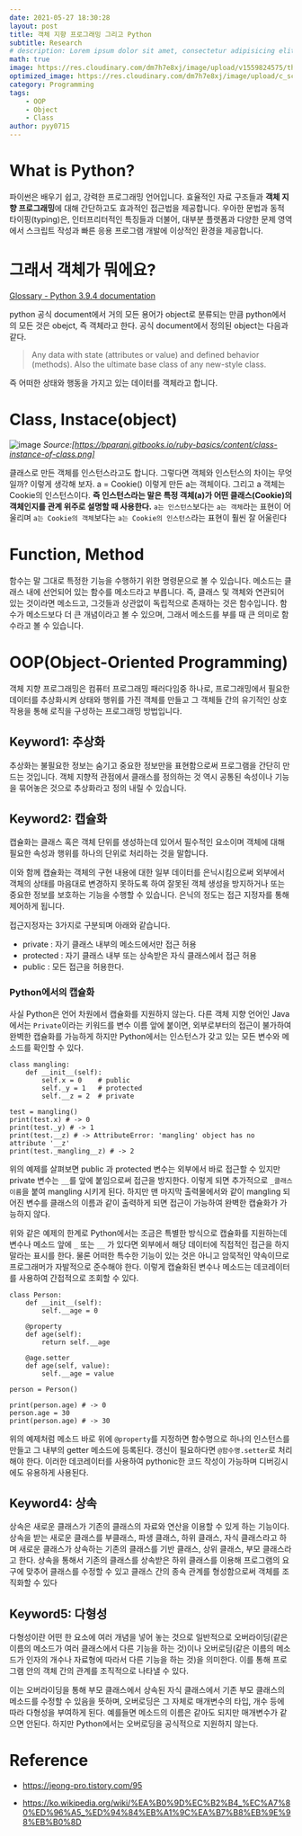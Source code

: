 ```yaml
---
date: 2021-05-27 18:30:28
layout: post
title: 객체 지향 프로그래밍 그리고 Python
subtitle: Research
# description: Lorem ipsum dolor sit amet, consectetur adipisicing elit, sed do eiusmod tempor incididunt ut labore et dolore magna aliqua.
math: true
image: https://res.cloudinary.com/dm7h7e8xj/image/upload/v1559824575/theme14_gi2ypv.jpg
optimized_image: https://res.cloudinary.com/dm7h7e8xj/image/upload/c_scale,w_380/v1559824575/theme14_gi2ypv.jpg
category: Programming
tags:
    - OOP
    - Object
    - Class
author: pyy0715
---
```


# What is Python?

파이썬은 배우기 쉽고, 강력한 프로그래밍 언어입니다. 효율적인 자료 구조들과 **객체 지향 프로그래밍**에 대해 간단하고도 효과적인 접근법을 제공합니다. 우아한 문법과 동적 타이핑(typing)은, 인터프리터적인 특징들과 더불어, 대부분 플랫폼과 다양한 문제 영역에서 스크립트 작성과 빠른 응용 프로그램 개발에 이상적인 환경을 제공합니다.

# 그래서 객체가 뭐에요?

[Glossary - Python 3.9.4 documentation](https://docs.python.org/3/glossary.html)

python 공식 document에서 거의 모든 용어가 object로 분류되는 만큼 python에서의 모든 것은 obejct, 즉 객체라고 한다. 공식 document에서 정의된 object는 다음과 같다.

> Any data with state (attributes or value) and defined behavior (methods). Also the ultimate base class of any new-style class.

즉 어떠한 상태와 행동을 가지고 있는 데이터를 객체라고 합니다. 

# Class, Instace(object)
![image](https://bparanj.gitbooks.io/ruby-basics/content/class-instance-of-class.png) *Source:[https://bparanj.gitbooks.io/ruby-basics/content/class-instance-of-class.png]*

클래스로 만든 객체를 인스턴스라고도 합니다. 그렇다면 객체와 인스턴스의 차이는 무엇일까? 이렇게 생각해 보자. a = Cookie() 이렇게 만든 a는 객체이다. 그리고 a 객체는 Cookie의 인스턴스이다. **즉 인스턴스라는 말은 특정 객체(a)가 어떤 클래스(Cookie)의 객체인지를 관계 위주로 설명할 때 사용한다.** `a는 인스턴스`보다는 `a는 객체`라는 표현이 어울리며 `a는 Cookie의 객체`보다는 `a는 Cookie의 인스턴스`라는 표현이 훨씬 잘 어울린다

# Function, Method

함수는 말 그대로 특정한 기능을 수행하기 위한 명령문으로 볼 수 있습니다. 메소드는 클래스 내에 선언되어 있는 함수를 메소드라고 부릅니다. 즉, 클래스 및 객체와 연관되어 있는 것이라면 메소드고, 그것들과 상관없이 독립적으로 존재하는 것은 함수입니다. 함수가 메소드보다 더 큰 개념이라고 볼 수 있으며, 그래서 메소드를 부를 때 큰 의미로 함수라고 볼 수 있습니다.

# OOP(Object-Oriented Programming)

객체 지향 프로그래밍은 컴퓨터 프로그래밍 패러다임중 하나로, 프로그래밍에서 필요한 데이터를 추상화시켜 상태와 행위를 가진 객체를 만들고 그 객체들 간의 유기적인 상호작용을 통해 로직을 구성하는 프로그래밍 방법입니다.

## Keyword1: 추상화

추상화는 불필요한 정보는 숨기고 중요한 정보만을 표현함으로써 프로그램을 간단히 만드는 것입니다. 객체 지향적 관점에서 클래스를 정의하는 것 역시 공통된 속성이나 기능을 묶어놓은 것으로 추상화라고 정의 내릴 수 있습니다.


## Keyword2: 캡슐화

캡슐화는 클래스 혹은 객체 단위를 생성하는데 있어서 필수적인 요소이며 객체에 대해 필요한 속성과 행위를 하나의 단위로 처리하는 것을 말합니다.

이와 함께 캡슐화는 객체의 구현 내용에 대한 일부 데이터를 은닉시킴으로써 외부에서 객체의 상태를 마음대로 변경하지 못하도록 하여 잘못된 객체 생성을 방지하거나 또는 중요한 정보를 보호하는 기능을 수행할 수 있습니다. 은닉의 정도는 접근 지정자를 통해 제어하게 됩니다.

접근지정자는 3가지로 구분되며 아래와 같습니다.

- private : 자기 클래스 내부의 메소드에서만 접근 허용
- protected : 자기 클래스 내부 또는 상속받은 자식 클래스에서 접근 허용
- public : 모든 접근을 허용한다.

### Python에서의 캡슐화
사실 Python은 언어 차원에서 캡슐화를 지원하지 않는다. 다른 객체 지향 언어인 Java에서는 `Private`이라는 키워드를 변수 이름 앞에 붙이면, 외부로부터의 접근이 불가하여 완벽한 캡슐화를 가능하게 하지만 Python에서는 인스턴스가 갖고 있는 모든 변수와 메소드를 확인할 수 있다.

```{python}
class mangling:
    def __init__(self):
        self.x = 0    # public
        self._y = 1   # protected
        self.__z = 2  # private

test = mangling()
print(test.x) # -> 0
print(test._y) # -> 1
print(test.__z) # -> AttributeError: 'mangling' object has no attribute '__z'
print(test._mangling__z) # -> 2
```
위의 예제를 살펴보면 public 과 protected 변수는 외부에서 바로 접근할 수 있지만 private 변수는 `__`를 앞에 붙임으로써 접근을 방지한다. 이렇게 되면 추가적으로 `_클래스 이름`을 붙여 mangling 시키게 된다. 하지만 맨 마지막 출력물에서와 같이 mangling 되어진 변수를 클래스의 이름과 같이 출력하게 되면 접근이 가능하여 완벽한 캡슐화가 가능하지 않다.

위와 같은 예제의 한계로 Python에서는 조금은 특별한 방식으로 캡슐화를 지원하는데 변수나 메소드 앞에 `_` 또는 `__` 가 있다면 외부에서 해당 데이터에 직접적인 접근을 하지 말라는 표시를 한다. 물론 어떠한 특수한 기능이 있는 것은 아니고 암묵적인 약속이므로 프로그래머가 자발적으로 준수해야 한다. 이렇게 캡슐화된 변수나 메소드는 데코레이터를 사용하여 간접적으로 조회할 수 있다. 

```{python}
class Person:
    def __init__(self):
        self.__age = 0

    @property
    def age(self):
        return self.__age

    @age.setter
    def age(self, value):
        self.__age = value

person = Person()

print(person.age) # -> 0
person.age = 30
print(person.age) # -> 30
```
위의 예제처럼 메소드 바로 위에 `@property`를 지정하면 함수명으로 하나의 인스턴스를 만들고 그 내부의 getter 메소드에 등록된다. 갱신이 필요하다면 `@함수명.setter`로 처리해야 한다. 이러한 데코레이터를 사용하여 pythonic한 코드 작성이 가능하며 디버깅시에도 유용하게 사용된다.

## Keyword4: 상속

상속은 새로운 클래스가 기존의 클래스의 자료와 연산을 이용할 수 있게 하는 기능이다. 상속을 받는 새로운 클래스를 부클래스, 파생 클래스, 하위 클래스, 자식 클래스라고 하며 새로운 클래스가 상속하는 기존의 클래스를 기반 클래스, 상위 클래스, 부모 클래스라고 한다. 상속을 통해서 기존의 클래스를 상속받은 하위 클래스를 이용해 프로그램의 요구에 맞추어 클래스를 수정할 수 있고 클래스 간의 종속 관계를 형성함으로써 객체를 조직화할 수 있다

## Keyword5: 다형성

다형성이란 어떤 한 요소에 여러 개념을 넣어 놓는 것으로 일반적으로 오버라이딩(같은 이름의 메소드가 여러 클래스에서 다른 기능을 하는 것)이나 오버로딩(같은 이름의 메소드가 인자의 개수나 자료형에 따라서 다른 기능을 하는 것)을 의미한다. 이를 통해 프로그램 안의 객체 간의 관계를 조직적으로 나타낼 수 있다.

이는 오버라이딩을 통해 부모 클래스에서 상속된 자식 클래스에서 기존 부모 클래스의 메소드를 수정할 수 있음을 뜻하며, 오버로딩은 그 자체로 매개변수의 타입, 개수 등에 따라 다형성을 부여하게 된다. 예를들면 메소드의 이름은 같아도 되지만 매개변수가 같으면 안된다. 하지만 Python에서는 오버로딩을 공식적으로 지원하지 않는다.


# Reference
- https://jeong-pro.tistory.com/95

- https://ko.wikipedia.org/wiki/%EA%B0%9D%EC%B2%B4_%EC%A7%80%ED%96%A5_%ED%94%84%EB%A1%9C%EA%B7%B8%EB%9E%98%EB%B0%8D